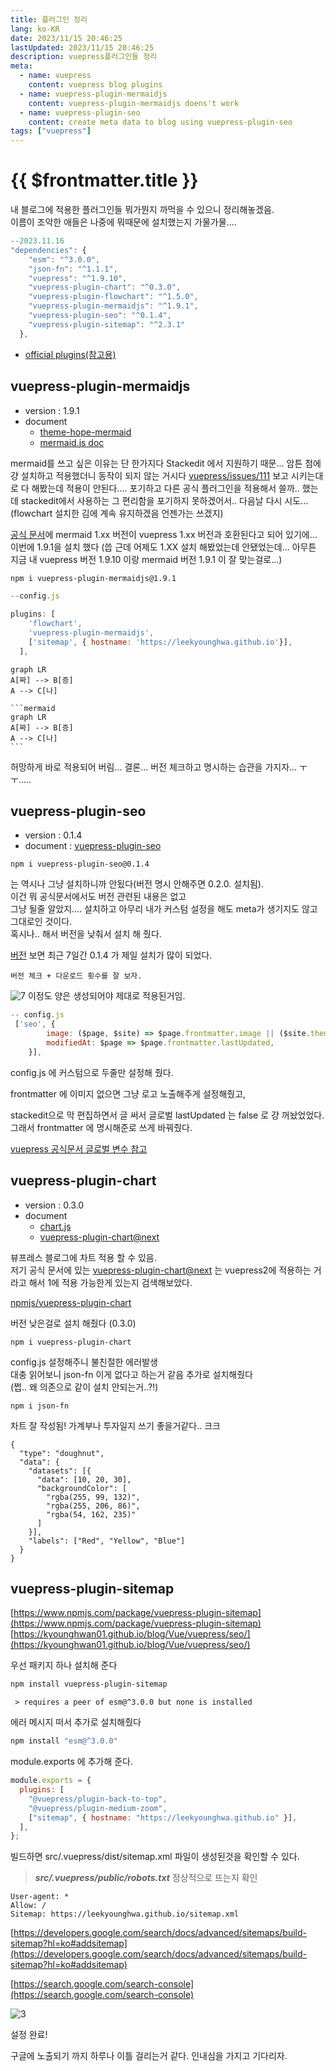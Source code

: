 ```yaml
---
title: 플러그인 정리
lang: ko-KR
date: 2023/11/15 20:46:25
lastUpdated: 2023/11/15 20:46:25
description: vuepress플러그인들 정리
meta:
  - name: vuepress
    content: vuepress blog plugins
  - name: vuepress-plugin-mermaidjs
    content: vuepress-plugin-mermaidjs doens't work
  - name: vuepress-plugin-seo
    content: create meta data to blog using vuepress-plugin-seo
tags: ["vuepress"]
---
```


# {{ $frontmatter.title }}

내 블로그에 적용한 플러그인들 뭐가뭔지 까먹을 수 있으니 정리해놓겠음.  
이름이 조악한 애들은 나중에 뭐때문에 설치했는지 가물가물....

```js
--2023.11.16
"dependencies": {
    "esm": "^3.0.0",
    "json-fn": "^1.1.1",
    "vuepress": "^1.9.10",
    "vuepress-plugin-chart": "^0.3.0",
    "vuepress-plugin-flowchart": "^1.5.0",
    "vuepress-plugin-mermaidjs": "^1.9.1",
    "vuepress-plugin-seo": "^0.1.4",
    "vuepress-plugin-sitemap": "^2.3.1"
  },
```

- [official plugins(참고용)](https://github.com/vuepress/awesome-vuepress/blob/main/v1.md#official-plugins)

## vuepress-plugin-mermaidjs

- version : 1.9.1
- document
  - [theme-hope-mermaid](https://theme-hope.vuejs.press/guide/markdown/mermaid.html#demo)
  - [mermaid.js doc](https://mermaid.js.org/intro/)

mermaid를 쓰고 싶은 이유는 단 한가지다 Stackedit 에서 지원하기 때문... 암튼 첨에 걍 설치하고 적용했더니 동작이 되지 않는 거시다
[vuepress/issues/111](https://github.com/vuejs/vuepress/issues/111)
보고 시키는대로 다 해봤는데 적용이 안된다....
포기하고 다른 공식 플러그인을 적용해서 쓸까.. 했는데 stackedit에서 사용하는 그 편리함을 포기하지 못하겠어서.. 다음날 다시 시도...
(flowchart 설치한 김에 계속 유지하겠음 언젠가는 쓰겠지)

[공식 문서](https://www.npmjs.com/package/vuepress-plugin-mermaidjs?activeTab=readme)에 mermaid 1.xx 버전이 vuepress 1.xx 버전과 호환된다고 되어 있기에... 이번에 1.9.1을 설치 했다
(씁 근데 어제도 1.XX 설치 해봤었는데 안됐었는데... 아무튼 지금 내 vuepress 버전 1.9.10 이랑 mermaid 버전 1.9.1 이 잘 맞는걸로...)

```sh
npm i vuepress-plugin-mermaidjs@1.9.1
```

```js
--config.js

plugins: [
    'flowchart',
    'vuepress-plugin-mermaidjs',
    ['sitemap', { hostname: 'https://leekyounghwa.github.io'}],
  ],
```

```mermaid
graph LR
A[짜] --> B[증]
A --> C[나]
```

    ```mermaid
    graph LR
    A[짜] --> B[증]
    A --> C[나]
    ```

허망하게 바로 적용되어 버림... 결론... 버전 체크하고 명시하는 습관을 가지자... ㅜㅜ.....

## vuepress-plugin-seo

- version : 0.1.4
- document : [vuepress-plugin-seo](https://github.com/lorisleiva/vuepress-plugin-seo)

```
npm i vuepress-plugin-seo@0.1.4
```

는 역시나 그냥 설치하니까 안됬다(버전 명시 안해주면 0.2.0. 설치됨).  
이건 뭐 공식문서에서도 버전 관련된 내용은 없고  
그냥 될줄 알았지.... 설치하고 아무리 내가 커스텀 설정을 해도 meta가 생기지도 않고 그대로인 것이다.  
혹시나.. 해서 버전을 낮춰서 설치 해 줬다.

[버전](https://www.npmjs.com/package/vuepress-plugin-seo?activeTab=versions) 보면 최근 7일간 0.1.4 가 제일 설치가 많이 되었다.

`버전 체크 + 다운로드 횟수를 잘 보자.`

![7](~@image/7.jpg)
이정도 양은 생성되어야 제대로 적용된거임.

```js
-- config.js
 ['seo', {
        image: ($page, $site) => $page.frontmatter.image || ($site.themeConfig.domain + $site.themeConfig.logo),
        modifiedAt: $page => $page.frontmatter.lastUpdated,
    }],
```

config.js 에 커스텀으로 두줄만 설정해 줬다.

frontmatter 에 이미지 없으면 그냥 로고 노출해주게 설정해줬고,

stackedit으로 막 편집하면서 글 써서 글로벌 lastUpdated 는 false 로 걍 꺼놨었었다.  
그래서 frontmatter 에 명시해준로 쓰게 바꿔줬다.

[vuepress 공식문서 글로벌 변수 참고](https://v1.vuepress.vuejs.org/guide/global-computed.html#site)

## vuepress-plugin-chart

- version : 0.3.0
- document
  - [chart.js](https://www.chartjs.org/docs/latest/charts/bar.html)
  - [vuepress-plugin-chart@next](https://github.com/Renovamen/vuepress-theme-gungnir/tree/main/packages/plugins/chart)

뷰프레스 블로그에 차트 적용 할 수 있음.  
저기 공식 문서에 있는 [vuepress-plugin-chart@next](https://github.com/Renovamen/vuepress-theme-gungnir/tree/main/packages/plugins/chart) 는 vuepress2에 적용하는 거라고 해서 1에 적용 가능한게 있는지 검색해보았다.

[npmjs/vuepress-plugin-chart](https://www.npmjs.com/package/vuepress-plugin-chart/v/0.3.0?activeTab=versions)

버전 낮은걸로 설치 해줬다 (0.3.0)

    npm i vuepress-plugin-chart

config.js 설정해주니 불친절한 에러발생  
대충 읽어보니 json-fn 이게 없다고 하는거 같음
추가로 설치해줬다  
(쩝.. 왜 의존으로 같이 설치 안되는거..?!)

    npm i json-fn

차트 잘 작성됨!
가계부나 투자일지 쓰기 좋을거같다.. 크크

```chart
{
  "type": "doughnut",
  "data": {
    "datasets": [{
      "data": [10, 20, 30],
      "backgroundColor": [
        "rgba(255, 99, 132)",
        "rgba(255, 206, 86)",
        "rgba(54, 162, 235)"
      ]
    }],
    "labels": ["Red", "Yellow", "Blue"]
  }
}
```

## vuepress-plugin-sitemap

[https://www.npmjs.com/package/vuepress-plugin-sitemap](https://www.npmjs.com/package/vuepress-plugin-sitemap)
[https://kyounghwan01.github.io/blog/Vue/vuepress/seo/](https://kyounghwan01.github.io/blog/Vue/vuepress/seo/)

우선 패키지 하나 설치해 준다

```bash
npm install vuepress-plugin-sitemap
```

` > requires a peer of esm@^3.0.0 but none is installed`

에러 메시지 떠서 추가로 설치해줬다

```bash
npm install "esm@^3.0.0"
```

module.exports 에 추가해 준다.

```js
module.exports = {
  plugins: [
    "@vuepress/plugin-back-to-top",
    "@vuepress/plugin-medium-zoom",
    ["sitemap", { hostname: "https://leekyounghwa.github.io" }],
  ],
};
```

빌드하면 src/.vuepress/dist/sitemap.xml 파일이 생성된것을 확인할 수 있다.

> **_src/.vuepress/public/robots.txt_** 정상적으로 뜨는지 확인

```
User-agent: *
Allow: /
Sitemap: https://leekyounghwa.github.io/sitemap.xml
```

[https://developers.google.com/search/docs/advanced/sitemaps/build-sitemap?hl=ko#addsitemap](https://developers.google.com/search/docs/advanced/sitemaps/build-sitemap?hl=ko#addsitemap)

[https://search.google.com/search-console](https://search.google.com/search-console)

![3](~@image/3.png)

설정 완료!

구글에 노출되기 까지 하루나 이틀 걸리는거 같다. 인내심을 가지고 기다리자.

